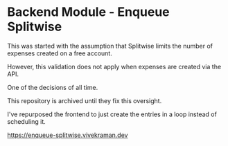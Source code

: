 # Backend Module - Enqueue Splitwise

This was started with the assumption that Splitwise limits the number of expenses created on a free account.

However, this validation does not apply when expenses are created via the API.

One of the decisions of all time.

This repository is archived until they fix this oversight.

I've repurposed the frontend to just create the entries in a loop instead of scheduling it.

https://enqueue-splitwise.vivekraman.dev
